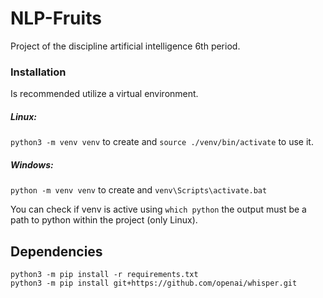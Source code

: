 # NLP-Fruits
Project of the discipline artificial intelligence 6th period.


### Installation
Is recommended utilize a virtual environment.

##### Linux:
`python3 -m venv venv` to create and `source ./venv/bin/activate` to use it.

##### Windows:
`python -m venv venv` to create and `venv\Scripts\activate.bat`


You can check if venv is active using `which python` the output must be a path to python within the project (only Linux).

## Dependencies
`python3 -m pip install -r requirements.txt` \
`python3 -m pip install git+https://github.com/openai/whisper.git`
